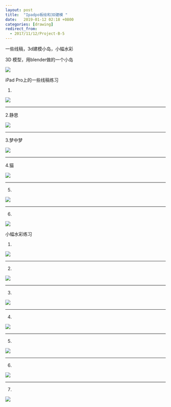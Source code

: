 ```yaml
---
layout: post
title:  "Ipadpo板绘和3D建模 "
date:   2019-01-12 02:18 +0800
categories: [drawing]
redirect_from:
  - 2017/11/12/Project-B-5
---
```


一些线稿，3d建模小岛，小幅水彩

3D 模型，用blender做的一个小岛

![](http://wx4.sinaimg.cn/large/698f3196gy1g0qoo9s30hg20zk0k0kjy.gif)











iPad Pro上的一些线稿练习

1.

![](http://wx3.sinaimg.cn/mw690/698f3196gy1g2wa32krbdj20j60pk408.jpg)



------



2.静思

![](http://wx4.sinaimg.cn/mw690/698f3196gy1g2wa32m7goj20j60edmxa.jpg)



------



3.梦中梦

![](http://wx2.sinaimg.cn/mw690/698f3196gy1g2wa32map6j20j60edwft.jpg)



------



4.猫

![](http://wx4.sinaimg.cn/mw690/698f3196gy1g2wa32mit9j20j60edwev.jpg)

------



5.

![](http://wx4.sinaimg.cn/mw690/698f3196gy1g2wa32n1jaj20j60j60th.jpg)



------



6.

![](http://wx3.sinaimg.cn/mw690/698f3196gy1g0qhhr8yy3j20u00u0guj.jpg)













小幅水彩练习



1.

![](http://wx4.sinaimg.cn/mw690/698f3196gy1g2wa32qh02j20j60pkq5t.jpg)





------



2.

![](http://wx2.sinaimg.cn/mw690/698f3196gy1g2wa32ntocj20j60j6wh2.jpg)





------



3.

![](http://wx3.sinaimg.cn/mw690/698f3196gy1g2wa4bno82j20j60pkjt4.jpg)





------



4.

![](http://wx4.sinaimg.cn/mw690/698f3196gy1g2wa32q0z7j20j60j6q5n.jpg)





------



5.

![](http://wx4.sinaimg.cn/mw690/698f3196gy1g2wa32q7anj20j60pk0uv.jpg)





------



6.

![](http://wx4.sinaimg.cn/mw690/698f3196gy1g2wa4bl4emj20j60j6q5s.jpg)



------



7.

![](http://wx4.sinaimg.cn/mw690/698f3196gy1g2wa4bnjhsj20j60pk40i.jpg)


